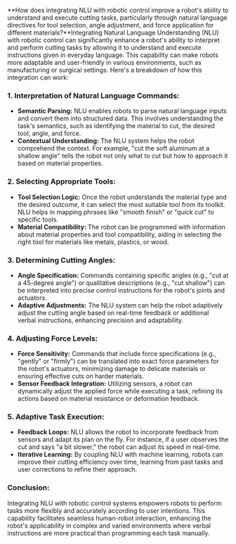 **How does integrating NLU with robotic control improve a robot's ability to understand and execute cutting tasks, particularly through natural language directives for tool selection, angle adjustment, and force application for different materials?**Integrating Natural Language Understanding (NLU) with robotic control can significantly enhance a robot's ability to interpret and perform cutting tasks by allowing it to understand and execute instructions given in everyday language. This capability can make robots more adaptable and user-friendly in various environments, such as manufacturing or surgical settings. Here's a breakdown of how this integration can work:

### 1. **Interpretation of Natural Language Commands:**
   - **Semantic Parsing:** NLU enables robots to parse natural language inputs and convert them into structured data. This involves understanding the task's semantics, such as identifying the material to cut, the desired tool, angle, and force.
   - **Contextual Understanding:** The NLU system helps the robot comprehend the context. For example, "cut the soft aluminum at a shallow angle" tells the robot not only what to cut but how to approach it based on material properties.

### 2. **Selecting Appropriate Tools:**
   - **Tool Selection Logic:** Once the robot understands the material type and the desired outcome, it can select the most suitable tool from its toolkit. NLU helps in mapping phrases like "smooth finish" or "quick cut" to specific tools.
   - **Material Compatibility:** The robot can be programmed with information about material properties and tool compatibility, aiding in selecting the right tool for materials like metals, plastics, or wood.

### 3. **Determining Cutting Angles:**
   - **Angle Specification:** Commands containing specific angles (e.g., "cut at a 45-degree angle") or qualitative descriptions (e.g., "cut shallow") can be interpreted into precise control instructions for the robot's joints and actuators.
   - **Adaptive Adjustments:** The NLU system can help the robot adaptively adjust the cutting angle based on real-time feedback or additional verbal instructions, enhancing precision and adaptability.

### 4. **Adjusting Force Levels:**
   - **Force Sensitivity:** Commands that include force specifications (e.g., "gently" or "firmly") can be translated into exact force parameters for the robot's actuators, minimizing damage to delicate materials or ensuring effective cuts on harder materials.
   - **Sensor Feedback Integration:** Utilizing sensors, a robot can dynamically adjust the applied force while executing a task, refining its actions based on material resistance or deformation feedback.

### 5. **Adaptive Task Execution:**
   - **Feedback Loops:** NLU allows the robot to incorporate feedback from sensors and adapt its plan on the fly. For instance, if a user observes the cut and says "a bit slower," the robot can adjust its speed in real-time.
   - **Iterative Learning:** By coupling NLU with machine learning, robots can improve their cutting efficiency over time, learning from past tasks and user corrections to refine their approach.

### Conclusion:
Integrating NLU with robotic control systems empowers robots to perform tasks more flexibly and accurately according to user intentions. This capability facilitates seamless human-robot interaction, enhancing the robot's applicability in complex and varied environments where verbal instructions are more practical than programming each task manually.